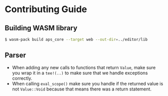# Contributing Guide

## Building WASM library

```bash
$ wasm-pack build aps_core --target web --out-dir=../editor/lib
```

## Parser

- When adding any new calls to functions that return `Value`, make sure you wrap
  it in a `tee!(..)` to make sure that we handle exceptions correctly.
- When calling `eval_scope()` make sure you handle if the returned value is not
  `Value::Void` because that means there was a return statement.
